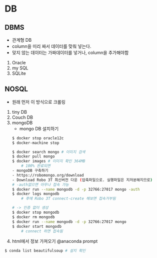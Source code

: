 # DB

## DBMS
- 관계형 DB
- column을 미리 짜서 데이터를 맞춰 넣는다.
- 맞지 않는 데이터는 가짜데이터를 넣거나, column을 추가해야함
1. Oracle
1. my SQL
1. SQLite

## NOSQL
- 원래 먼저 이 방식으로 크롤링

1. tiny DB
1. Couch DB
1. mongoDB
    - mongo DB 설치하기
    ```bash
    $ docker stop oracle12c
    $ docker-machine stop

    $ docker search mongo # 이미지 검색
    $ docker pull mongo
    $ docker images # 이미지 확인 364MB
        # 100% 완료되면
    - mongoDB 구축하기
    - https://robomongo.org/download
    - Download Robo 3T 최신버전 다운 (압축파일으로. 실행파일은 지저분해지므로)
    # -auth없으면 아무나 접속 가능
    $ docker run --name mongodb -d -p 32766:27017 mongo -auth 
    $ docker logs mongodb
        # 후에 Robo 3T connect-create 해보면 접속거부됨

    # -> 인증 없이 생성
    $ docker stop mongodb
    $ docker rm mongodb
    $ docker run --name mongodb -d -p 32766:27017 mongo
    $ docker start mongodb 
        # connect 하면 접속됨

    ```
1. html에서 정보 가져오기
@anaconda prompt
```bash
$ conda list beautifulsoup # 설치 확인
```

